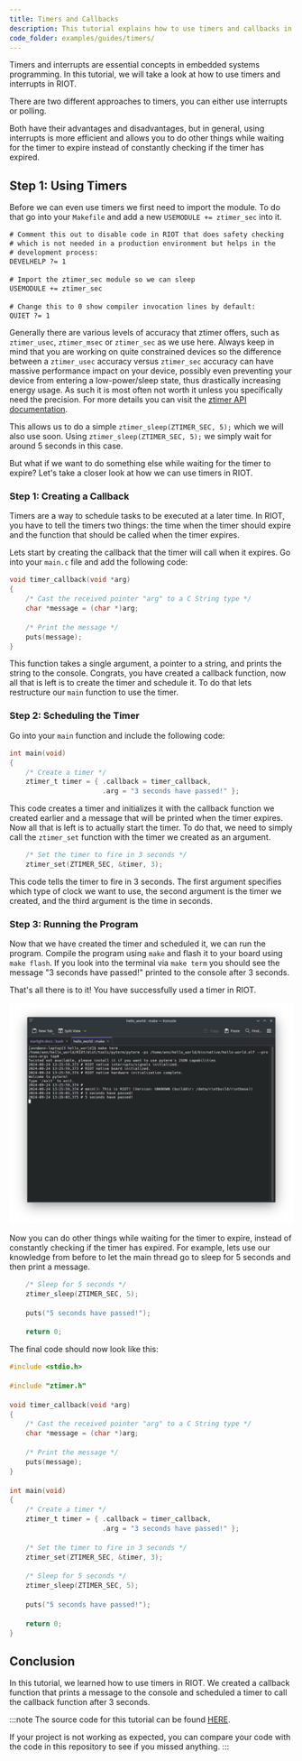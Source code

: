 ```yaml
---
title: Timers and Callbacks
description: This tutorial explains how to use timers and callbacks in RIOT.
code_folder: examples/guides/timers/
---
```


Timers and interrupts are essential concepts in embedded systems programming.
In this tutorial, we will take a look at how to use timers and interrupts in RIOT.

There are two different approaches to timers,
you can either use interrupts or polling.

Both have their advantages and disadvantages, but in general,
using interrupts is more efficient and allows you to do other things while
waiting for the timer to expire instead of constantly checking if the timer has expired.

## Step 1: Using Timers

Before we can even use timers we first need to import the module. To do that go into
your `Makefile` and add a new `USEMODULE += ztimer_sec` into it.

```make {6-7} title="Makefile"
# Comment this out to disable code in RIOT that does safety checking
# which is not needed in a production environment but helps in the
# development process:
DEVELHELP ?= 1

# Import the ztimer_sec module so we can sleep
USEMODULE += ztimer_sec

# Change this to 0 show compiler invocation lines by default:
QUIET ?= 1
```

Generally there are various levels of accuracy that ztimer offers,
such as `ztimer_usec`, `ztimer_msec` or `ztimer_sec` as we use here.
Always keep in mind that you are working on quite constrained devices so
the difference between a `ztimer_usec` accuracy versus `ztimer_sec` accuracy
can have massive performance impact on your device, possibly even preventing
your device from entering a low-power/sleep state,
thus drastically increasing energy usage.
As such it is most often not worth it unless you specifically need the precision.
For more details you can visit the
[ztimer API documentation](https://doc.riot-os.org/group__sys__ztimer.html).

This allows us to do a simple `ztimer_sleep(ZTIMER_SEC, 5);` which we will
also use soon. Using `ztimer_sleep(ZTIMER_SEC, 5);` we simply wait for around
5 seconds in this case.

But what if we want to do something else while waiting for the timer to expire?
Let's take a closer look at how we can use timers in RIOT.

### Step 1: Creating a Callback

Timers are a way to schedule tasks to be executed at a later time.
In RIOT, you have to tell the timers two things:
the time when the timer should expire and the function that should be called
when the timer expires.

Lets start by creating the callback that the timer will call when it expires.
Go into your `main.c` file and add the following code:

```c
void timer_callback(void *arg)
{
    /* Cast the received pointer "arg" to a C String type */
    char *message = (char *)arg;

    /* Print the message */
    puts(message);
}
```

This function takes a single argument, a pointer to a string,
and prints the string to the console. Congrats, you have created a callback function,
now all that is left is to create the timer and schedule it.
To do that lets restructure our `main` function to use the timer.

### Step 2: Scheduling the Timer

Go into your `main` function and include the following code:

```c
int main(void)
{
    /* Create a timer */
    ztimer_t timer = { .callback = timer_callback,
                       .arg = "3 seconds have passed!" };
```

This code creates a timer and initializes it with the callback function we
created earlier and a message that will be printed when the timer expires.
Now all that is left is to actually start the timer. To do that,
we need to simply call the `ztimer_set` function with the timer we created as an argument.

```c
    /* Set the timer to fire in 3 seconds */
    ztimer_set(ZTIMER_SEC, &timer, 3);
```

This code tells the timer to fire in 3 seconds.
The first argument specifies which type of clock we want to use,
the second argument is the timer we created, and the third argument is the time in seconds.

### Step 3: Running the Program

Now that we have created the timer and scheduled it, we can run the program.
Compile the program using `make` and flash it to your board using `make flash`.
If you look into the terminal via `make term` you should see the message
"3 seconds have passed!" printed to the console after 3 seconds.

That's all there is to it! You have successfully used a timer in RIOT.

![The output](img/timers/01_output.png)

Now you can do other things while waiting for the timer to expire,
instead of constantly checking if the timer has expired. For example,
lets use our knowledge from before to let the main thread go to sleep for 5 seconds
and then print a message.

```c
    /* Sleep for 5 seconds */
    ztimer_sleep(ZTIMER_SEC, 5);

    puts("5 seconds have passed!");

    return 0;
```

The final code should now look like this:

```c title="main.c"
#include <stdio.h>

#include "ztimer.h"

void timer_callback(void *arg)
{
    /* Cast the received pointer "arg" to a C String type */
    char *message = (char *)arg;

    /* Print the message */
    puts(message);
}

int main(void)
{
    /* Create a timer */
    ztimer_t timer = { .callback = timer_callback,
                       .arg = "3 seconds have passed!" };

    /* Set the timer to fire in 3 seconds */
    ztimer_set(ZTIMER_SEC, &timer, 3);

    /* Sleep for 5 seconds */
    ztimer_sleep(ZTIMER_SEC, 5);

    puts("5 seconds have passed!");

    return 0;
}
```

## Conclusion

In this tutorial, we learned how to use timers in RIOT.
We created a callback function that prints a message to the console
and scheduled a timer to call the callback function after 3 seconds.

:::note
The source code for this tutorial can be found
[HERE](https://github.com/RIOT-OS/RIOT/tree/master/examples/guides/timers).

If your project is not working as expected,
you can compare your code with the code in this repository to see if you missed anything.
:::
